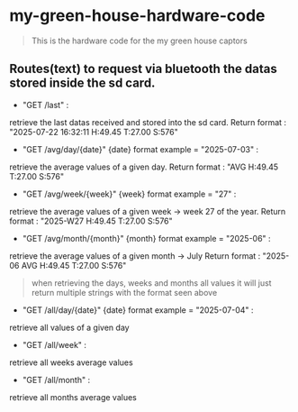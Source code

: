 # my-green-house-hardware-code

> This is the hardware code for the my green house captors

## Routes(text) to request via bluetooth the datas stored inside the sd card.

- "GET /last" :

retrieve the last datas received and stored into the sd card.
Return format :    "2025-07-22 16:32:11 H:49.45 T:27.00 S:576"

- "GET /avg/day/{date}" {date} format example = "2025-07-03" :

retrieve the average values of a given day.
Return format :    "AVG H:49.45 T:27.00 S:576"


- "GET /avg/week/{week}" {week} format example = "27" :

retrieve the average values of a given week -> week 27 of the year.
Return format :    "2025-W27 H:49.45 T:27.00 S:576"


- "GET /avg/month/{month}" {month} format example = "2025-06" :

retrieve the average values of a given month -> July
Return format :    "2025-06 AVG H:49.45 T:27.00 S:576"


> when retrieving the days, weeks and months all values it will just return multiple strings with the format seen above

- "GET /all/day/{date}" {date} format example = "2025-07-04" :

retrieve all values of a given day

- "GET /all/week" :

retrieve all weeks average values

- "GET /all/month" :

retrieve all months average values
